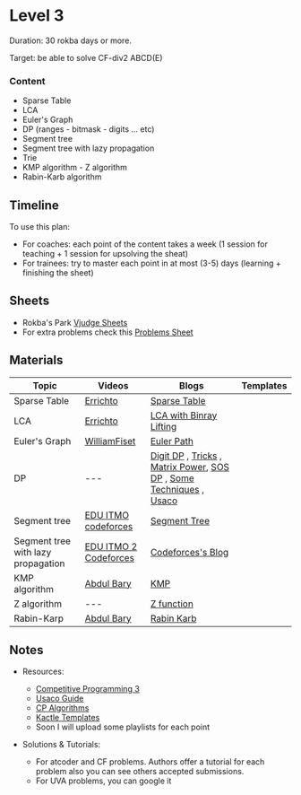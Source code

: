# Level 3
Duration: 30 rokba days or more.

Target: be able to solve CF-div2 ABCD(E)

### Content
* Sparse Table
* LCA
* Euler's Graph
* DP (ranges - bitmask - digits ... etc)
* Segment tree
* Segment tree with lazy propagation
* Trie 
* KMP algorithm - Z algorithm
* Rabin-Karb algorithm

## Timeline
To use this plan:
 - For coaches: each point of the content takes a week (1 session for teaching + 1 session for upsolving the sheat)
 - For trainees: try to master each point in at most (3-5) days (learning + finishing the sheet)

## Sheets

* Rokba's Park [Vjudge Sheets](https://vjudge.net/group/rokba)
* For extra problems check this [Problems Sheet](https://docs.google.com/spreadsheets/d/1blSbPr1pAFZSzlAi2IVdTeytz2yO7Ejx9SeQWOSxY0w/edit#gid=1542041463)

## Materials
Topic | Videos | Blogs | Templates
--- | --- | --- | ---
Sparse Table | [Errichto](https://www.youtube.com/watch?v=0jWeUdxrGm4&t=3s) | [Sparse Table](https://cp-algorithms.com/data_structures/sparse-table.html) | 
LCA | [Errichto](https://www.youtube.com/watch?v=dOAxrhAUIhA&t=758s) | [LCA with Binray Lifting](https://cp-algorithms.com/graph/lca_binary_lifting.html) | 
Euler's Graph | [WilliamFiset](https://www.youtube.com/watch?v=8MpoO2zA2l4) | [Euler Path](https://cp-algorithms.com/graph/euler_path.html)
DP | --- | [Digit DP](https://codeforces.com/blog/entry/53960) , [Tricks](https://codeforces.com/blog/entry/47764) , [Matrix Power](https://codeforces.com/blog/entry/67776), [SOS DP](https://codeforces.com/blog/entry/45223) , [Some Techniques](https://codeforces.com/blog/entry/43256) , [Usaco](https://usaco.guide/gold/intro-dp?lang=cpp)
Segment tree | [EDU ITMO codeforces](https://codeforces.com/edu/course/2/lesson/4) | [Segment Tree](https://cp-algorithms.com/data_structures/segment_tree.html)
Segment tree with lazy propagation| [EDU ITMO 2 Codeforces](https://codeforces.com/edu/course/2/lesson/5) | [Codeforces's Blog](https://codeforces.com/blog/entry/18051)
KMP algorithm | [Abdul Bary](https://www.youtube.com/watch?v=V5-7GzOfADQ) | [KMP](https://cp-algorithms.com/string/prefix-function.html)
Z algorithm | --- | [Z function](https://cp-algorithms.com/string/z-function.html)
Rabin-Karp | [Abdul Bary](https://www.youtube.com/watch?v=qQ8vS2btsxI&t=4s) | [Rabin Karb](https://cp-algorithms.com/string/rabin-karp.html) 

## Notes
* Resources:

   - [Competitive Programming 3](https://drive.google.com/file/d/145iYn20prtNwKYLbN6GpGNlzAtCQuSG_/view?usp=sharing)
   - [Usaco Guide](https://usaco.guide/)
   - [CP Algorithms](https://cp-algorithms.com/)
   - [Kactle Templates](https://github.com/kth-competitive-programming/kactl)
   - Soon I will upload some playlists for each point
   
* Solutions & Tutorials:
  - For atcoder and CF problems. Authors offer a tutorial for each problem also you can see others accepted submissions.
  - For UVA problems, you can google it
